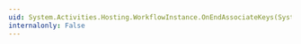 ```yaml
---
uid: System.Activities.Hosting.WorkflowInstance.OnEndAssociateKeys(System.IAsyncResult)
internalonly: False
---
```

